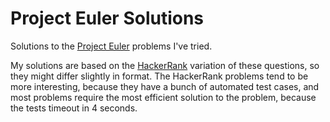 # Project Euler Solutions

Solutions to the [Project Euler](https://projecteuler.net) problems I've tried.

My solutions are based on the [HackerRank](https://www.hackerrank.com/contests/projecteuler) variation of these questions, so they might differ slightly in format. The HackerRank problems tend to be more interesting, because they have a bunch of automated test cases, and most problems require the most efficient solution to the problem, because the tests timeout in 4 seconds.